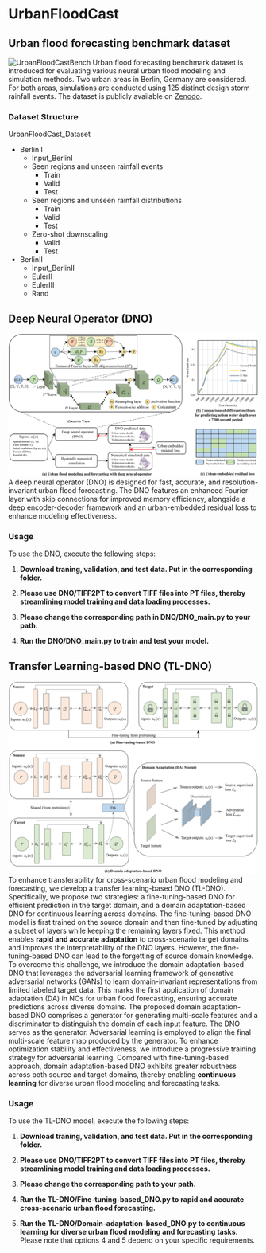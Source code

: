 # UrbanFloodCast

## Urban flood forecasting benchmark dataset
![UrbanFloodCastBench](https://github.com/HydroPML/UrbanFloodCast/blob/main/Figures/Figures02.png)
Urban flood forecasting benchmark dataset is introduced for evaluating various neural urban flood modeling and simulation methods. Two urban areas in Berlin, Germany are considered. For both areas, simulations are conducted using 125 distinct design storm rainfall events. The dataset is publicly available on [Zenodo](https://doi.org/10.5281/zenodo.15700880).
### Dataset Structure

UrbanFloodCast_Dataset
- Berlin I
  - Input_BerlinI
  - Seen regions and unseen rainfall events
    - Train
    - Valid
    - Test
  - Seen regions and unseen rainfall distributions
    - Train
    - Valid
    - Test
  - Zero-shot downscaling
    - Valid
    - Test
- BerlinII
  - Input_BerlinII
  - EulerII
  - EulerIII
  - Rand
## Deep Neural Operator (DNO)
![DNO](https://github.com/HydroPML/UrbanFloodCast/blob/main/Figures/Figures11.png)
A deep neural operator (DNO) is designed for fast, accurate, and resolution-invariant urban flood forecasting. The DNO features an enhanced Fourier layer with skip connections for improved memory efficiency, alongside a deep encoder-decoder framework and an urban-embedded residual loss to enhance modeling effectiveness. 
### Usage
To use the DNO, execute the following steps:
   
1. **Download traning, validation, and test data. Put in the corresponding folder.**
   
2. **Please use DNO/TIFF2PT to convert TIFF files into PT files, thereby streamlining model training and data loading processes.**

3. **Please change the corresponding path in DNO/DNO_main.py to your path.**

4. **Run the DNO/DNO_main.py to train and test your model.**
## Transfer Learning-based DNO (TL-DNO)
![TL-DNO](https://github.com/HydroPML/UrbanFloodCast/blob/main/Figures/Figures011.png)
To enhance transferability for cross-scenario urban flood modeling and forecasting, we develop a transfer learning-based DNO (TL-DNO). Specifically, we propose two strategies: a fine-tuning-based DNO for efficient prediction in the target domain, and a domain adaptation-based DNO for continuous learning across domains. The fine-tuning-based DNO model is first trained on the source domain and then fine-tuned by adjusting a subset of layers while keeping the remaining layers fixed. This method enables **rapid and accurate adaptation** to cross-scenario target domains and improves the interpretability of the DNO layers. However, the fine-tuning-based DNO can lead to the forgetting of source domain knowledge. To overcome this challenge, we introduce the domain adaptation-based DNO that leverages the adversarial learning framework of generative adversarial networks (GANs) to learn domain-invariant representations from limited labeled target data. This marks the first application of domain adaptation (DA) in NOs for urban flood forecasting, ensuring accurate predictions across diverse domains. The proposed domain adaptation-based DNO comprises a generator for generating multi-scale features and a discriminator to distinguish the domain of each input feature. The DNO serves as the generator. Adversarial learning is employed to align the final multi-scale feature map produced by the generator. To enhance optimization stability and effectiveness, we introduce a progressive training strategy for adversarial learning. Compared with fine-tuning-based approach, domain adaptation-based DNO exhibits greater robustness across both source and target domains, thereby enabling **continuous learning** for diverse urban flood modeling and forecasting tasks.
### Usage
To use the TL-DNO model, execute the following steps:
1. **Download traning, validation, and test data. Put in the corresponding folder.**
   
2. **Please use DNO/TIFF2PT to convert TIFF files into PT files, thereby streamlining model training and data loading processes.**

3. **Please change the corresponding path to your path.**

4. **Run the TL-DNO/Fine-tuning-based_DNO.py to rapid and accurate cross-scenario urban flood forecasting.**

5. **Run the TL-DNO/Domain-adaptation-based_DNO.py to continuous learning for diverse urban flood modeling and forecasting tasks.**  
Please note that options 4 and 5 depend on your specific requirements.






